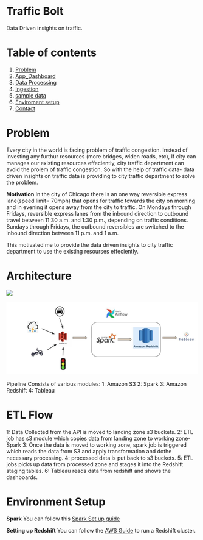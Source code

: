 # Traffic Bolt
Data Driven insights on traffic.

# Table of contents

1. [Problem](README.md#Problem)
2. [App_Dashboard](README.md#app_dashboard)
3. [Data Processing](README.md#data_processing)
4. [Ingestion](README.md#Ingestion)
5. [sample data](README.md#sample_data)
5. [Enviroment setup](README.md#architecture_setup)
6. [Contact](README.md#Contact)



# Problem
Every city in the world is facing problem of traffic congestion. Instead of investing any furthur resources (more bridges, widen roads, etc), If city can manages our existing resources effeciently, city traffic department can avoid the prolem of traffic congestion. So with the help of traffic data- data driven insights on traffic data is providing to city traffic department to solve the problem.


<b>Motivation</b>  In the city of Chicago there is an one way reversible express lane(speed limit= 70mph) that opens for traffic towards the city on morning and in evening it opens away from the city to traffic.
On Mondays through Fridays, reversible express lanes from the inbound direction to outbound travel between 11:30 a.m. and 1:30 p.m., depending on traffic conditions. Sundays through Fridays, the outbound reversibles are switched to the inbound direction between 11 p.m. and 1 a.m.

This motivated me to provide the data driven insights to city traffic department to use the existing resourses effeciently.


# Architecture


<img src=“https://github.com/Ps-budd/Traffic-Bolt/blob/master/data%20processing/Architecture.JPG”>

![GitHub Logo](https://github.com/Ps-budd/Traffic-Bolt/blob/master/data%20processing/Architecture.JPG)

Pipeline Consists of various modules:
1: Amazon S3 
2: Spark
3: Amazon Redshift
4: Tableau

# ETL Flow
1: Data Collected from the API is moved to landing zone s3 buckets.
2: ETL job has s3 module which copies data from landing zone to working zone- Spark
3: Once the data is moved to working zone, spark job is triggered which reads the data from S3 and apply transformation and dothe necessary processing.
4: processed data is put back to s3 buckets.
5: ETL jobs picks up data from processed zone and stages it into the Redshift staging tables.
6: Tableau reads data from redshift and shows the dashboards.


# Environment Setup

<b>Spark</b>  You can follow this [Spark Set up guide](https://blog.insightdatascience.com/simply-install-spark-cluster-mode-341843a52b88)


<b>Setting up Redshift</b> You can follow the [AWS Guide](https://docs.aws.amazon.com/redshift/latest/gsg/rs-gsg-prereq.html) to run a Redshift cluster.







